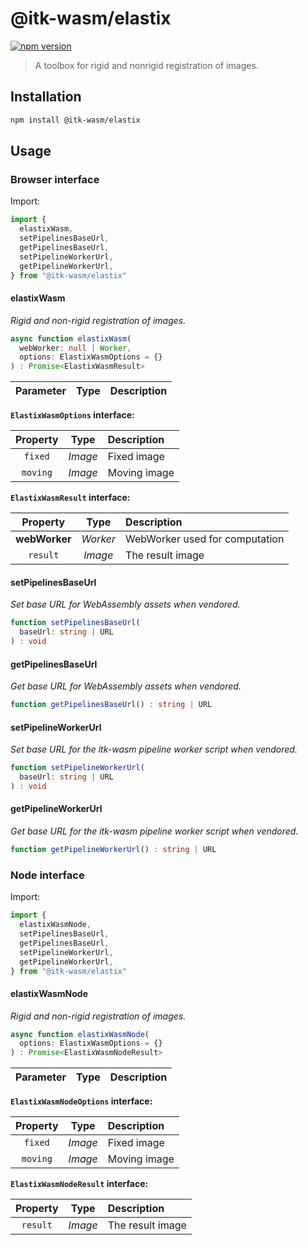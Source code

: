 # @itk-wasm/elastix

[![npm version](https://badge.fury.io/js/@itk-wasm%2Felastix.svg)](https://www.npmjs.com/package/@itk-wasm/elastix)

> A toolbox for rigid and nonrigid registration of images.

## Installation

```sh
npm install @itk-wasm/elastix
```

## Usage

### Browser interface

Import:

```js
import {
  elastixWasm,
  setPipelinesBaseUrl,
  getPipelinesBaseUrl,
  setPipelineWorkerUrl,
  getPipelineWorkerUrl,
} from "@itk-wasm/elastix"
```

#### elastixWasm

*Rigid and non-rigid registration of images.*

```ts
async function elastixWasm(
  webWorker: null | Worker,
  options: ElastixWasmOptions = {}
) : Promise<ElastixWasmResult>
```

| Parameter | Type | Description |
| :-------: | :--: | :---------- |

**`ElastixWasmOptions` interface:**

| Property |   Type  | Description  |
| :------: | :-----: | :----------- |
|  `fixed` | *Image* | Fixed image  |
| `moving` | *Image* | Moving image |

**`ElastixWasmResult` interface:**

|    Property   |   Type   | Description                    |
| :-----------: | :------: | :----------------------------- |
| **webWorker** | *Worker* | WebWorker used for computation |
|    `result`   |  *Image* | The result image               |

#### setPipelinesBaseUrl

*Set base URL for WebAssembly assets when vendored.*

```ts
function setPipelinesBaseUrl(
  baseUrl: string | URL
) : void
```

#### getPipelinesBaseUrl

*Get base URL for WebAssembly assets when vendored.*

```ts
function getPipelinesBaseUrl() : string | URL
```

#### setPipelineWorkerUrl

*Set base URL for the itk-wasm pipeline worker script when vendored.*

```ts
function setPipelineWorkerUrl(
  baseUrl: string | URL
) : void
```

#### getPipelineWorkerUrl

*Get base URL for the itk-wasm pipeline worker script when vendored.*

```ts
function getPipelineWorkerUrl() : string | URL
```

### Node interface

Import:

```js
import {
  elastixWasmNode,
  setPipelinesBaseUrl,
  getPipelinesBaseUrl,
  setPipelineWorkerUrl,
  getPipelineWorkerUrl,
} from "@itk-wasm/elastix"
```

#### elastixWasmNode

*Rigid and non-rigid registration of images.*

```ts
async function elastixWasmNode(
  options: ElastixWasmOptions = {}
) : Promise<ElastixWasmNodeResult>
```

| Parameter | Type | Description |
| :-------: | :--: | :---------- |

**`ElastixWasmNodeOptions` interface:**

| Property |   Type  | Description  |
| :------: | :-----: | :----------- |
|  `fixed` | *Image* | Fixed image  |
| `moving` | *Image* | Moving image |

**`ElastixWasmNodeResult` interface:**

| Property |   Type  | Description      |
| :------: | :-----: | :--------------- |
| `result` | *Image* | The result image |

